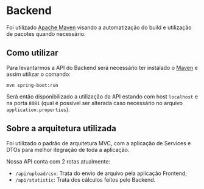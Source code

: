 # Backend

Foi utilizado [Apache Maven](https://mvnrepository.com/) visando a automatização do build e utilização de pacotes quando
necessário.

## Como utilizar

Para levantarmos a API do Backend será necessário ter instalado o [Maven](https://maven.apache.org/download.cgi) e assim
utilizar o comando:

```shell
mvn spring-boot:run
```

Será então disponibilizado a utilização da API estando com host `localhost` e na porta `8081` (qual é possível ser
alterada caso necessário no arquivo `application.properties`).

## Sobre a arquitetura utilizada

Foi utilizado o padrão de arquitetura MVC, com a aplicação de Services e DTOs para melhor itegração de toda a aplicação.

Nossa API conta com 2 rotas atualmente:

- `/api/upload/csv`: Trata do envio de arquivo pela aplicação Frontend;
- `/api/statistic`: Trata dos cálculos feitos pelo Backend.
